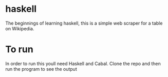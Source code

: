 # haskell

The beginnings of learning haskell, this is a simple web scraper for a table on Wikipedia.

# To run

In order to run this youll need Haskell and Cabal. Clone the repo and then run the program to see the output
